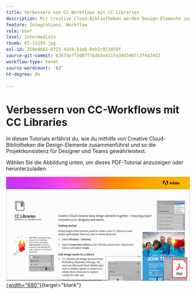 ```yaml
---
title: Verbessern von CC-Workflows mit CC Libraries
description: Mit Creative Cloud-Bibliotheken werden Design-Elemente zusammengehalten, sodass Designer und Teams ein konsistentes Projekt erhalten
feature: Integrations, Workflow
role: User
level: Intermediate
thumb: KT-11193.jpg
exl-id: 358e0681-b722-4a58-b1eb-0eb2c813d50f
source-git-commit: 62675e7f3d07ffbdb5e431fe30d3467c3f4a2412
workflow-type: tm+mt
source-wordcount: '62'
ht-degree: 0%

---
```


# Verbessern von CC-Workflows mit CC Libraries

In diesen Tutorials erfährst du, wie du mithilfe von Creative Cloud-Bibliotheken die Design-Elemente zusammenführst und so die Projektkonsistenz für Designer und Teams gewährleistest.

Wählen Sie die Abbildung unten, um dieses PDF-Tutorial anzuzeigen oder herunterzuladen.

[![Bild der ersten Seite des Tutorials](assets/Improveccworkflowswithcclibraries.png){width="680"}](assets/ImproveCCWorkflowsCCLibraries.pdf){target="blank"}
